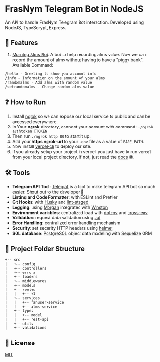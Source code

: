 # FrasNym Telegram Bot in NodeJS

An API to handle FrasNym Telegram Bot interaction. Developed using NodeJS, TypeScrypt, Express.

## 🎨 Features

1. [Morning Alms Bot](http://t.me/ZakatSubuhFrasNymBot).
A bot to help recording alms value. Now we can record the amount of alms without having to have a "piggy bank".
Available Command:
```
/hello - Greeting to show you account info
/info - Information on the amount of your alms
/randomalms - Add alms with random value
/setrandomalms - Change random alms value
```

## ❓ How to Run

1. Install [ngrok](https://ngrok.com/) so we can expose our local service to public and can be accessed everywhere.
1. In Your **ngrok** directory, connect your account with command: `./ngrok authtoken [TOKEN]`
1. Then run `./ngrok http 80` to start it up.
1. Add your **https ngrok-url** to your `.env` file as a value of `BASE_PATH`.
1. Now install [vercel-cli](https://vercel.com/cli) to deploy our site.
1. If you already setup your project in vercel, you just have to run `vercel` from your local project directory. If not, just read the [docs](https://vercel.com/docs/cli) 😜.

## 🛠 Tools

- **Telegram API Tool**: [Telegraf](https://github.com/telegraf/telegraf) is a tool to make telegram API bot so much easier. Shout out to the developer 🙌
- **Linting and Code Formatter**: with [ESLint](https://eslint.org/docs/user-guide/getting-started) and [Prettier](https://prettier.io/)
- **Git Hooks**: with [Husky](https://github.com/typicode/husky) and [lint-staged](https://github.com/okonet/lint-staged)
- **Logging**: using [Morgan](https://github.com/expressjs/morgan) integrated with [Winston](https://github.com/winstonjs/winston)
- **Environment variables**: centralized load with [dotenv](https://github.com/motdotla/dotenv) and [cross-env](https://github.com/kentcdodds/cross-env)
- **Validation**: request data validation using [Joi](https://joi.dev/api)
- **Error Handling**: centralized error handling mechanism
- **Security**: set security HTTP headers using [helmet](https://helmetjs.github.io)
- **SQL database**: [PostgreSQL](https://www.postgresql.org/) object data modeling with [Sequelize](https://sequelize.org/) ORM

## 🌲 Project Folder Structure

```
+-- src
|   +-- config
|   +-- controllers
|   +-- errors
|   +-- loaders
|   +-- middlewares
|   +-- models
|   +-- routes
|   |   +-- v1
|   +-- services
|   |   +-- fanuser-service
|   |   +-- alms-service
|   +-- types
|   |   +-- model
|   |   +-- rest-api
|   +-- utils
|   +-- validations
```

## 👮 License

[MIT](LICENSE)
